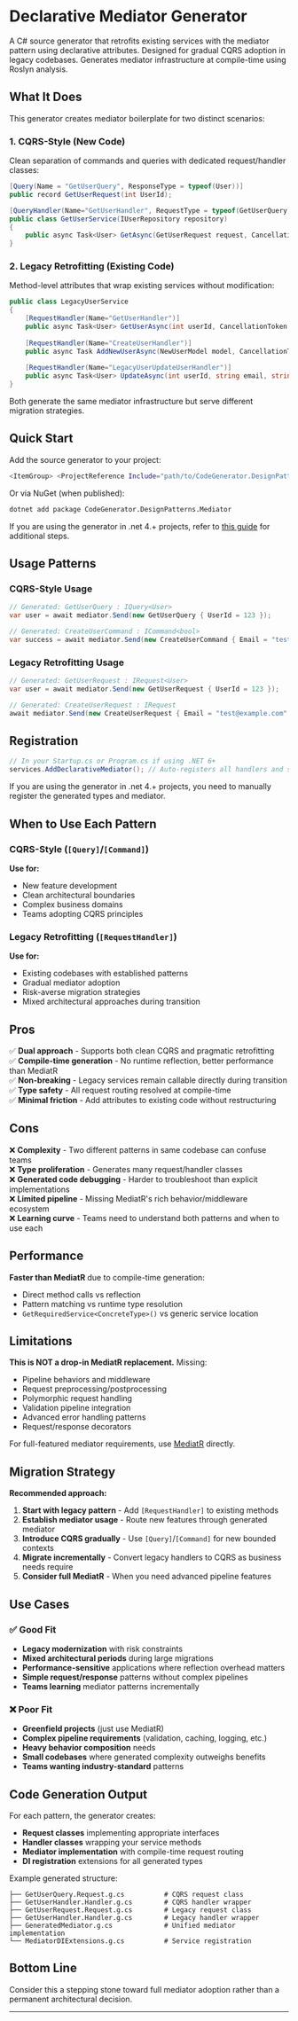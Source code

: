 # Declarative Mediator Generator

A C# source generator that retrofits existing services with the mediator pattern using declarative attributes. 
Designed for gradual CQRS adoption in legacy codebases.
Generates mediator infrastructure at compile-time using Roslyn analysis.

## What It Does

This generator creates mediator boilerplate for two distinct scenarios:

### 1. CQRS-Style (New Code)
Clean separation of commands and queries with dedicated request/handler classes:

```csharp
[Query(Name = "GetUserQuery", ResponseType = typeof(User))]
public record GetUserRequest(int UserId);

[QueryHandler(Name="GetUserHandler", RequestType = typeof(GetUserQuery))]
public class GetUserService(IUserRepository repository) 
{
    public async Task<User> GetAsync(GetUserRequest request, CancellationToken ct) { ... }
}
```

### 2. Legacy Retrofitting (Existing Code)
Method-level attributes that wrap existing services without modification:

```csharp
public class LegacyUserService
{
    [RequestHandler(Name="GetUserHandler")]
    public async Task<User> GetUserAsync(int userId, CancellationToken ct) { ... }
    
    [RequestHandler(Name="CreateUserHandler")]  
    public async Task AddNewUserAsync(NewUserModel model, CancellationToken ct) { ... }
    
    [RequestHandler(Name="LegacyUserUpdateUserHandler")]
	public async Task<User> UpdateAsync(int userId, string email, string firstName, DateTime updateDate, CancellationToken cancellationToken = default) { ... }
}
```

Both generate the same mediator infrastructure but serve different migration strategies.

## Quick Start
Add the source generator to your project:
```bash
<ItemGroup> <ProjectReference Include="path/to/CodeGenerator.DesignPatterns.Mediator.csproj" OutputItemType="Analyzer" ReferenceOutputAssembly="false" /> </ItemGroup>
```

Or via NuGet (when published):
```bash
dotnet add package CodeGenerator.DesignPatterns.Mediator
```
If you are using the generator in .net 4.+ projects, refer to [this guide](../dotnet-legacy-guide.md) for additional steps.

## Usage Patterns

### CQRS-Style Usage
```csharp
// Generated: GetUserQuery : IQuery<User>
var user = await mediator.Send(new GetUserQuery { UserId = 123 });

// Generated: CreateUserCommand : ICommand<bool>  
var success = await mediator.Send(new CreateUserCommand { Email = "test@example.com" });
```

### Legacy Retrofitting Usage
```csharp
// Generated: GetUserRequest : IRequest<User>
var user = await mediator.Send(new GetUserRequest { UserId = 123 });

// Generated: CreateUserRequest : IRequest
await mediator.Send(new CreateUserRequest { Email = "test@example.com" });
```

## Registration

```csharp
// In your Startup.cs or Program.cs if using .NET 6+ 
services.AddDeclarativeMediator(); // Auto-registers all handlers and services
```
If you are using the generator in .net 4.+ projects, you need to manually register the generated types and mediator.

## When to Use Each Pattern

### CQRS-Style (`[Query]`/`[Command]`)
**Use for:**
- New feature development
- Clean architectural boundaries
- Complex business domains
- Teams adopting CQRS principles

### Legacy Retrofitting (`[RequestHandler]`)
**Use for:**
- Existing codebases with established patterns
- Gradual mediator adoption
- Risk-averse migration strategies
- Mixed architectural approaches during transition

## Pros

✅ **Dual approach** - Supports both clean CQRS and pragmatic retrofitting  
✅ **Compile-time generation** - No runtime reflection, better performance than MediatR  
✅ **Non-breaking** - Legacy services remain callable directly during transition  
✅ **Type safety** - All request routing resolved at compile-time  
✅ **Minimal friction** - Add attributes to existing code without restructuring

## Cons

❌ **Complexity** - Two different patterns in same codebase can confuse teams  
❌ **Type proliferation** - Generates many request/handler classes  
❌ **Generated code debugging** - Harder to troubleshoot than explicit implementations  
❌ **Limited pipeline** - Missing MediatR's rich behavior/middleware ecosystem  
❌ **Learning curve** - Teams need to understand both patterns and when to use each

## Performance

**Faster than MediatR** due to compile-time generation:
- Direct method calls vs reflection
- Pattern matching vs runtime type resolution
- `GetRequiredService<ConcreteType>()` vs generic service location

## Limitations

**This is NOT a drop-in MediatR replacement.** Missing:
- Pipeline behaviors and middleware
- Request preprocessing/postprocessing
- Polymorphic request handling
- Validation pipeline integration
- Advanced error handling patterns
- Request/response decorators

For full-featured mediator requirements, use [MediatR](https://github.com/jbogard/MediatR) directly.

## Migration Strategy

**Recommended approach:**

1. **Start with legacy pattern** - Add `[RequestHandler]` to existing methods
2. **Establish mediator usage** - Route new features through generated mediator
3. **Introduce CQRS gradually** - Use `[Query]`/`[Command]` for new bounded contexts
4. **Migrate incrementally** - Convert legacy handlers to CQRS as business needs require
5. **Consider full MediatR** - When you need advanced pipeline features

## Use Cases

### ✅ Good Fit
- **Legacy modernization** with risk constraints
- **Mixed architectural periods** during large migrations
- **Performance-sensitive** applications where reflection overhead matters
- **Simple request/response** patterns without complex pipelines
- **Teams learning** mediator patterns incrementally

### ❌ Poor Fit
- **Greenfield projects** (just use MediatR)
- **Complex pipeline requirements** (validation, caching, logging, etc.)
- **Heavy behavior composition** needs
- **Small codebases** where generated complexity outweighs benefits
- **Teams wanting industry-standard** patterns

## Code Generation Output

For each pattern, the generator creates:
- **Request classes** implementing appropriate interfaces
- **Handler classes** wrapping your service methods
- **Mediator implementation** with compile-time request routing
- **DI registration** extensions for all generated types

Example generated structure:
```
├── GetUserQuery.Request.g.cs          # CQRS request class
├── GetUserHandler.Handler.g.cs        # CQRS handler wrapper  
├── GetUserRequest.Request.g.cs        # Legacy request class
├── GetUserHandler.Handler.g.cs        # Legacy handler wrapper
├── GeneratedMediator.g.cs             # Unified mediator implementation
└── MediatorDIExtensions.g.cs          # Service registration
```

## Bottom Line

Consider this a stepping stone toward full mediator adoption rather than a permanent architectural decision.

---
